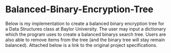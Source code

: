 # Balanced-Binary-Encryption-Tree

Below is my implementation to create a balanced binary encryption tree for a Data Structures class at Baylor University. The user may input a dictionary which the program uses to create a balanced binarys search tree. Users are also able to remove items from the tree (and the binary tree will stay remain balanced). Attached below is a link to the original project specifications.
